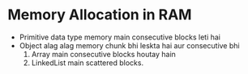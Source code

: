 # Memory Allocation in RAM
- Primitive data type memory main consecutive blocks leti hai 
- Object alag alag memory chunk bhi leskta hai aur consecutive bhi 
    1. Array main consecutive blocks houtay hain
    2. LinkedList main scattered blocks.